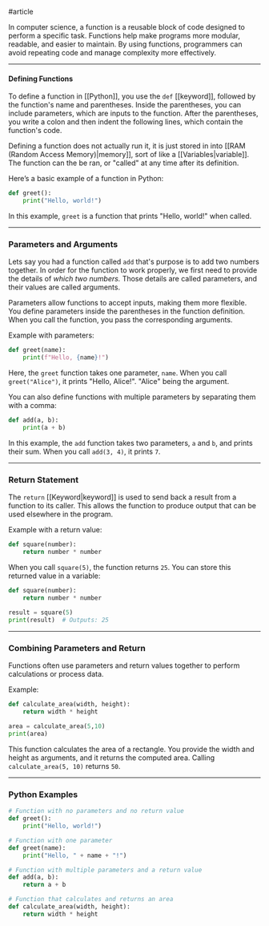 #article

In computer science, a function is a reusable block of code designed to perform a specific task. Functions help make programs more modular, readable, and easier to maintain. By using functions, programmers can avoid repeating code and manage complexity more effectively.

---
#### Defining Functions

To define a function in [[Python]], you use the `def` [[keyword]], followed by the function's name and parentheses. Inside the parentheses, you can include parameters, which are inputs to the function. After the parentheses, you write a colon and then indent the following lines, which contain the function's code.

Defining a function does not actually run it, it is just stored in into [[RAM (Random Access Memory)|memory]], sort of like a [[Variables|variable]]. The function can the be ran, or "called" at any time after its definition.

Here’s a basic example of a function in Python:

```python
def greet():
    print("Hello, world!")
```

In this example, `greet` is a function that prints "Hello, world!" when called.

---
### Parameters and Arguments

Lets say you had a function called `add` that's purpose is to add two numbers together. In order for the function to work properly, we first need to provide the details of *which two numbers.* Those details are called parameters, and their values are called arguments.

Parameters allow functions to accept inputs, making them more flexible. You define parameters inside the parentheses in the function definition. When you call the function, you pass the corresponding arguments.

Example with parameters:

```python
def greet(name):
    print(f"Hello, {name}!")
```

Here, the `greet` function takes one parameter, `name`. When you call `greet("Alice")`, it prints "Hello, Alice!". "Alice" being the argument.

You can also define functions with multiple parameters by separating them with a comma:

```python
def add(a, b):
    print(a + b)
```

In this example, the `add` function takes two parameters, `a` and `b`, and prints their sum. When you call `add(3, 4)`, it prints `7`.

---
### Return Statement
The `return` [[Keyword|keyword]] is used to send back a result from a function to its caller. This allows the function to produce output that can be used elsewhere in the program.

Example with a return value:

```python
def square(number):
    return number * number
```

When you call `square(5)`, the function returns `25`. You can store this returned value in a variable:

```python
def square(number):
    return number * number
    
result = square(5)
print(result)  # Outputs: 25
```

---
### Combining Parameters and Return
Functions often use parameters and return values together to perform calculations or process data.

Example:

```python
def calculate_area(width, height):
    return width * height

area = calculate_area(5,10)
print(area)
```

This function calculates the area of a rectangle. You provide the width and height as arguments, and it returns the computed area. Calling `calculate_area(5, 10)` returns `50`.

---
### Python Examples
```python
# Function with no parameters and no return value
def greet():
    print("Hello, world!")

# Function with one parameter
def greet(name):
    print("Hello, " + name + "!")

# Function with multiple parameters and a return value
def add(a, b):
    return a + b

# Function that calculates and returns an area
def calculate_area(width, height):
    return width * height
```
